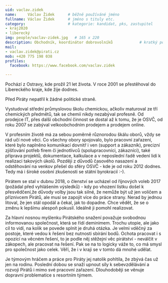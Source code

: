 ```yaml
---
uid: vaclav.zidek
name:     Václav Židek  	# běžně používáné jméno
fullname: Václav Židek  	# jméno s tituly etc.
category:                 	# kategorie: kandidat, pks, zastupitel
- kraj2020
- liberecký
img: people/vaclav-zidek.jpg   # 165 x 220
description: Obchodník, koordinátor dobrovolníků           	# kratký popis, max 160 znaků
mail:
- vaclav.zidek@pirati.cz
mob: +420 775 198 038
profiles:
  facebook: https://www.facebook.com/vaclav.zidek

---
```


Pochází z Ostravy, kde prožil 21 let života. V roce 2001 se přestěhoval do Libereckého kraje, kde žije dodnes.

Před Piráty nepatřil k žádné politické straně.

Vystudoval střední průmyslovou školu chemickou, ačkoliv maturoval ze tří chemických předmětů, tak se chemií nikdy nezabýval profesně. Od prodejce IT, přes další obchodní činnost se dostal až k tomu, že je OSVČ, od roku 2007 se zabýval velkoobchodním prodejem a prodejem online.

V profesním životě má za sebou poměrně různorodou škálu oborů, vždy se rád učí nové věci. Co všechny obory spojovalo, bylo pracovní zařazení, které bylo naplněno komunikací dovnitř i ven (support a zákazník), precizní zjišťování potřeb firem či jednotlivců (spolupracovníci, zákazníci), také příprava projektů, dokumentace, kalkulace a v neposlední řadě vedení lidí k realizaci takových úkolů. Později z důvodů časového nasazení a odstěhování na venkov přešel do sféry OSVČ - kde je od roku 2012 dodnes. Tedy má i široké osobní zkušenosti se státní byrokracií :-).

Pirátem se stal v dubnu 2018, o členství se ucházel od říjnových voleb 2017 (požádal před vyhlášením výsledků) - kdy po vhození lístku došel k přesvědčení,že důvody volby jsou tak silné, že nemůže být už jen voličem a příznivcem Pirátů, ale musí se zapojit více do práce strany. Nerad by jednou litoval, že jen stál opodál a čekal, jak to dopadne. Chce vědět, že se o změnu k lepšímu alespoň pokusil. Ideálně ji pomohl realizovat.

Za hlavní nosnou myšlenku Pirátského snažení považuje svobodnou informovanou společnost, která se řídí deminimem. Trochu utopie, ale jako cíl to vidí, na kolik se povede splnit je druhá otázka. Je velmi vděčný za postoje, které vedou k řešení bez nutnosti sbírání bodů. Ochota pracovat i s opozicí na věcném řešení, to je podle něj stěžejní věc pirátství - neválčit v zákopech, ale pracovat na řešení. Pak se na to logicky váže to, co má smysl pro společnost jako celek. Věří, že i v kraji se v tomto dá mnohé udělat.

Je týmovým hráčem a práce pro Piráty jej natolik pohltila, že zbývá čas už jen na rodinu. Poslední dobou se snaží upnout síly k sebevzdělávání a rozvoji Pirátů i mimo své pracovní zařazení. Dlouhodoběji se věnuje dopravní problematice s resortním týmem.